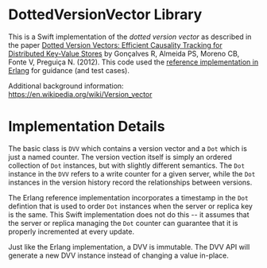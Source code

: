 # DottedVersionVector Library

This is a Swift implementation of the _dotted version vector_ as described in the paper
[Dotted Version Vectors: Efficient Causality Tracking for Distributed Key-Value Stores](http://gsd.di.uminho.pt/members/vff/dotted-version-vectors-2012.pdf) by 
Gonçalves R, Almeida PS, Moreno CB, Fonte V, Preguiça N. (2012). 
This code used the [reference implementation in Erlang](https://github.com/ricardobcl/Dotted-Version-Vectors) for guidance (and test cases).

Additional background information: https://en.wikipedia.org/wiki/Version_vector

# Implementation Details

The basic class is `DVV` which contains a version vector and a `Dot` which is just a named counter. The version vection itself is
simply an ordered collection of `Dot` instances, but with slightly different semantics. The `Dot` instance in the `DVV` refers to a 
write counter for a given server, while the `Dot` instances in the version history record the relationships between versions.

The Erlang reference implementation incorporates a timestamp in the `Dot` defintion that is used to order `Dot` instances when the 
server or replica key is the same. This Swift implementation does not do this -- it assumes that the server or replica managing the 
`Dot` counter can guarantee that it is properly incremented at every update.

Just like the Erlang implementation, a DVV is immutable. The DVV API will generate a new DVV instance instead of changing a value
in-place.
